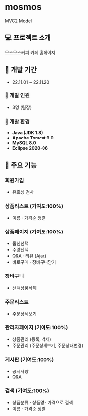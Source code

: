 # mosmos
MVC2 Model

## :computer: 프로젝트 소개
모스모스커피 카페 홈페이지

## :date: 개발 기간
* 22.11.01 ~ 22.11.20

### :couple: 개발 인원
* 3명 (팀장)

### :low_brightness: 개발 환경
- **Java (JDK 1.8)**
- **Apache Tomcat 9.0**
- **MySQL 8.0**
- **Eclipse 2020-06**

## :pushpin: 주요 기능

### 회원가입
- 유효성 검사

### 상품리스트 (기여도:100%)
- 이름 · 가격순 정렬

### 상품페이지 (기여도:100%)
- 옵션선택
- 수량선택
- Q&A · 리뷰 (Ajax)
- 바로구매 · 장바구니담기

### 장바구니
- 선택상품삭제

### 주문리스트
- 주문상세보기

### 관리자페이지 (기여도:100%)
- 상품관리 (등록, 삭제)
- 주문관리 (주문상세보기, 주문상태변경)

### 게시판 (기여도:100%)
- 공지사항
- Q&A

### 검색 (기여도:100%)
- 상품분류 · 상품명 · 가격으로 검색
- 이름 · 가격순 정렬
